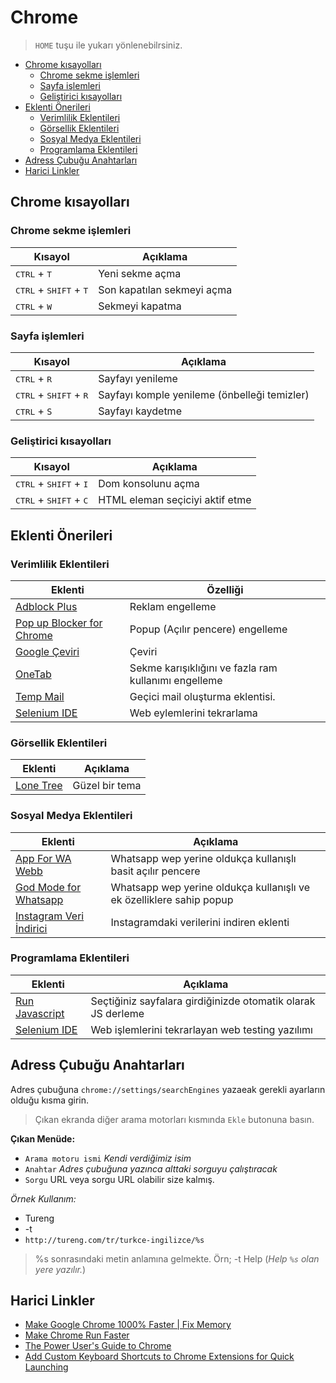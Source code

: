 # Chrome <!-- omit in toc -->

> `HOME` tuşu ile yukarı yönlenebilrsiniz.

- [Chrome kısayolları](#chrome-k%C4%B1sayollar%C4%B1)
  - [Chrome sekme işlemleri](#chrome-sekme-i%C5%9Flemleri)
  - [Sayfa işlemleri](#sayfa-i%C5%9Flemleri)
  - [Geliştirici kısayolları](#geli%C5%9Ftirici-k%C4%B1sayollar%C4%B1)
- [Eklenti Önerileri](#eklenti-%C3%B6nerileri)
  - [Verimlilik Eklentileri](#verimlilik-eklentileri)
  - [Görsellik Eklentileri](#g%C3%B6rsellik-eklentileri)
  - [Sosyal Medya Eklentileri](#sosyal-medya-eklentileri)
  - [Programlama Eklentileri](#programlama-eklentileri)
- [Adress Çubuğu Anahtarları](#adress-%C3%A7ubu%C4%9Fu-anahtarlar%C4%B1)
- [Harici Linkler](#harici-linkler)

## Chrome kısayolları

### Chrome sekme işlemleri

| Kısayol                                           | Açıklama                   |
| ------------------------------------------------- | -------------------------- |
| <kbd>CTRL</kbd> + <kbd>T</kbd>                    | Yeni sekme açma            |
| <kbd>CTRL</kbd> + <kbd>SHIFT</kbd> + <kbd>T</kbd> | Son kapatılan sekmeyi açma |
| <kbd>CTRL</kbd> + <kbd>W</kbd>                    | Sekmeyi kapatma            |

### Sayfa işlemleri

| Kısayol                                           | Açıklama                                     |
| ------------------------------------------------- | -------------------------------------------- |
| <kbd>CTRL</kbd> + <kbd>R</kbd>                    | Sayfayı yenileme                             |
| <kbd>CTRL</kbd> + <kbd>SHIFT</kbd> + <kbd>R</kbd> | Sayfayı komple yenileme (önbelleği temizler) |
| <kbd>CTRL</kbd> + `S`                             | Sayfayı kaydetme                             |

### Geliştirici kısayolları

| Kısayol                                           | Açıklama                        |
| ------------------------------------------------- | ------------------------------- |
| <kbd>CTRL</kbd> + <kbd>SHIFT</kbd> + <kbd>I</kbd> | Dom konsolunu açma              |
| <kbd>CTRL</kbd> + <kbd>SHIFT</kbd> + <kbd>C</kbd> | HTML eleman seçiciyi aktif etme |

## Eklenti Önerileri

### Verimlilik Eklentileri

| Eklenti                     | Özelliği                                             |
| --------------------------- | ---------------------------------------------------- |
| [Adblock Plus]              | Reklam engelleme                                     |
| [Pop up Blocker for Chrome] | Popup (Açılır pencere) engelleme                     |
| [Google Çeviri]             | Çeviri                                               |
| [OneTab]                    | Sekme karışıklığını ve fazla ram kullanımı engelleme |
| [Temp Mail]                 | Geçici mail oluşturma eklentisi.                     |
| [Selenium IDE]              | Web eylemlerini tekrarlama                           |

### Görsellik Eklentileri

| Eklenti                                                                                           | Açıklama       |
| ------------------------------------------------------------------------------------------------- | -------------- |
| [Lone Tree](https://chrome.google.com/webstore/detail/lone-tree/gdcbilggakcddojcadnfeckbpoomdmii) | Güzel bir tema |

### Sosyal Medya Eklentileri

| Eklenti                                                                                                                         | Açıklama                                                             |
| ------------------------------------------------------------------------------------------------------------------------------- | -------------------------------------------------------------------- |
| [App For WA Webb](https://chrome.google.com/webstore/detail/app-for-wa-web/bpocngoedbjmnmkngoohaccdmidcjjhm?hl=en)              | Whatsapp wep yerine oldukça kullanışlı basit açılır pencere          |
| [God Mode for Whatsapp](https://chrome.google.com/webstore/detail/god-mode-for-whatsapp/cgdfebhnckdgckcjhidjnochmahdohad)       | Whatsapp wep yerine oldukça kullanışlı ve ek özelliklere sahip popup |
| [Instagram Veri İndirici](https://chrome.google.com/webstore/detail/batch-media-saver-from-in/plmnmnpijgncjompjiccojbccinacefh) | Instagramdaki verilerini indiren eklenti                             |

### Programlama Eklentileri

| Eklenti                                                                                                     | Açıklama                                                     |
| ----------------------------------------------------------------------------------------------------------- | ------------------------------------------------------------ |
| [Run Javascript](https://chrome.google.com/webstore/detail/run-javascript/lmilalhkkdhfieeienjbiicclobibjao) | Seçtiğiniz sayfalara girdiğinizde otomatik olarak JS derleme |
| [Selenium IDE](https://chrome.google.com/webstore/detail/selenium-ide/mooikfkahbdckldjjndioackbalphokd)     | Web işlemlerini tekrarlayan web testing yazılımı             |

## Adress Çubuğu Anahtarları

Adres çubuğuna `chrome://settings/searchEngines` yazaeak gerekli ayarların olduğu kısma girin.

> Çıkan ekranda diğer arama motorları kısmında `Ekle` butonuna basın.

**Çıkan Menüde:**

- `Arama motoru ismi` *Kendi verdiğimiz isim*
- `Anahtar` *Adres çubuğuna yazınca alttaki sorguyu çalıştıracak*
- `Sorgu` URL veya sorgu URL olabilir size kalmış.

*Örnek Kullanım:*

- Tureng
- -t
- `http://tureng.com/tr/turkce-ingilizce/%s`

> %s sonrasındaki metin anlamına gelmekte. Örn; -t Help (*Help `%s` olan yere yazılır.*)

## Harici Linkler

- [Make Google Chrome 1000% Faster | Fix Memory](https://www.youtube.com/watch?v=6pjDn3m4rsU&list=PL1m1AtfGwsxmeK4bsX9IvcVS8jRvj0cly&index=2&t=0s)
- [Make Chrome Run Faster](https://www.techspot.com/article/1193-chrome-performance-memory-tweaks/)
- [The Power User's Guide to Chrome](https://lifehacker.com/the-power-users-guide-to-google-chrome-5045904)
- [Add Custom Keyboard Shortcuts to Chrome Extensions for Quick Launching](https://lifehacker.com/add-custom-keyboard-shortcuts-to-chrome-extensions-for-1595322121)

[Adblock Plus]: https://chrome.google.com/webstore/detail/adblock-plus/cfhdojbkjhnklbpkdaibdccddilifddb
[Pop up Blocker for Chrome]: https://chrome.google.com/webstore/detail/pop-up-blocker-for-chrome/bkkbcggnhapdmkeljlodobbkopceiche
[Google Çeviri]: https://chrome.google.com/webstore/detail/google-translate/aapbdbdomjkkjkaonfhkkikfgjllcleb
[OneTab]: https://chrome.google.com/webstore/detail/onetab/chphlpgkkbolifaimnlloiipkdnihall?hl=tr
[Temp Mail]: https://chrome.google.com/webstore/detail/temp-mail-disposable-temp/inojafojbhdpnehkhhfjalgjjobnhomj
[Selenium IDE]: https://chrome.google.com/webstore/detail/selenium-ide/mooikfkahbdckldjjndioackbalphokd